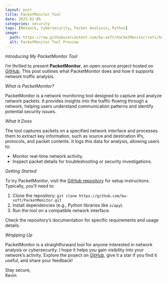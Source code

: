 ```yaml
---
layout: post
title: PacketMonitor Tool
date: 2025-02-05
categories: security
tags: [Network, Cybersecurity, Packet Analysis, Python]
image:
  path: https://raw.githubusercontent.com/kw-soft/PacketMonitor/refs/heads/main/screenshots/screenshot.PNG
  alt: PacketMonitor Tool Preview
---
```


*Introducing My PacketMonitor Tool*

I’m thrilled to present **PacketMonitor**, an open-source project hosted on [GitHub](https://github.com/kw-soft/PacketMonitor). This post outlines what PacketMonitor does and how it supports network traffic analysis.

*What is PacketMonitor?*

PacketMonitor is a network monitoring tool designed to capture and analyze network packets. It provides insights into the traffic flowing through a network, helping users understand communication patterns and identify potential security issues.

*What It Does*

The tool captures packets on a specified network interface and processes them to extract key information, such as source and destination IPs, protocols, and packet contents. It logs this data for analysis, allowing users to:
- Monitor real-time network activity.
- Inspect packet details for troubleshooting or security investigations.



*Getting Started*

To try PacketMonitor, visit the [GitHub repository](https://github.com/kw-soft/PacketMonitor) for setup instructions. Typically, you’ll need to:
1. Clone the repository: `git clone https://github.com/kw-soft/PacketMonitor.git`
2. Install dependencies (e.g., Python libraries like `scapy`).
3. Run the tool on a compatible network interface.

Check the repository’s documentation for specific requirements and usage details.

*Wrapping Up*

PacketMonitor is a straightforward tool for anyone interested in network analysis or cybersecurity. I hope it helps you gain visibility into your network’s activity. Explore the project on [GitHub](https://github.com/kw-soft/PacketMonitor), give it a star if you find it useful, and share your feedback!

Stay secure,  
Kevin